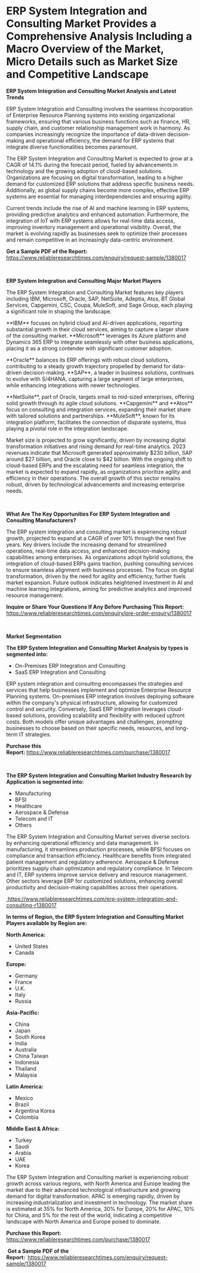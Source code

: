 <p><h1>ERP System Integration and Consulting Market Provides a Comprehensive Analysis Including a Macro Overview of the Market, Micro Details such as Market Size and Competitive Landscape</h1></p><p><strong>ERP System Integration and Consulting Market Analysis and Latest Trends</strong></p>
<p><p>ERP System Integration and Consulting involves the seamless incorporation of Enterprise Resource Planning systems into existing organizational frameworks, ensuring that various business functions such as finance, HR, supply chain, and customer relationship management work in harmony. As companies increasingly recognize the importance of data-driven decision-making and operational efficiency, the demand for ERP systems that integrate diverse functionalities becomes paramount.</p><p>The ERP System Integration and Consulting Market is expected to grow at a CAGR of 14.1% during the forecast period, fueled by advancements in technology and the growing adoption of cloud-based solutions. Organizations are focusing on digital transformation, leading to a higher demand for customized ERP solutions that address specific business needs. Additionally, as global supply chains become more complex, effective ERP systems are essential for managing interdependencies and ensuring agility.</p><p>Current trends include the rise of AI and machine learning in ERP systems, providing predictive analytics and enhanced automation. Furthermore, the integration of IoT with ERP systems allows for real-time data access, improving inventory management and operational visibility. Overall, the market is evolving rapidly as businesses seek to optimize their processes and remain competitive in an increasingly data-centric environment.</p></p>
<p><strong>Get a Sample PDF of the Report:&nbsp;</strong> <a href="https://www.reliableresearchtimes.com/enquiry/request-sample/1380017?utm_campaign=2273&utm_medium=2&utm_source=Github&utm_content=ia&utm_term=19042025&utm_id=erp-system-integration-and-consulting">https://www.reliableresearchtimes.com/enquiry/request-sample/1380017</a></p>
<p>&nbsp;</p>
<p><strong>ERP System Integration and Consulting Major Market Players</strong></p>
<p><p>The ERP System Integration and Consulting Market features key players including IBM, Microsoft, Oracle, SAP, NetSuite, Adeptia, Atos, BT Global Services, Capgemini, CSC, Coupa, MuleSoft, and Sage Group, each playing a significant role in shaping the landscape.</p><p>**IBM** focuses on hybrid cloud and AI-driven applications, reporting substantial growth in their cloud services, aiming to capture a larger share of the consulting market. **Microsoft** leverages its Azure platform and Dynamics 365 ERP to integrate seamlessly with other business applications, placing it as a strong contender with significant customer adoption.</p><p>**Oracle** balances its ERP offerings with robust cloud solutions, contributing to a steady growth trajectory propelled by demand for data-driven decision-making. **SAP**, a leader in business solutions, continues to evolve with S/4HANA, capturing a large segment of large enterprises, while enhancing integrations with newer technologies.</p><p>**NetSuite**, part of Oracle, targets small to mid-sized enterprises, offering solid growth through its agile cloud solutions. **Capgemini** and **Atos** focus on consulting and integration services, expanding their market share with tailored solutions and partnerships. **MuleSoft**, known for its integration platform, facilitates the connection of disparate systems, thus playing a pivotal role in the integration landscape.</p><p>Market size is projected to grow significantly, driven by increasing digital transformation initiatives and rising demand for real-time analytics. 2023 revenues indicate that Microsoft generated approximately $230 billion, SAP around $27 billion, and Oracle close to $42 billion. With the ongoing shift to cloud-based ERPs and the escalating need for seamless integration, the market is expected to expand rapidly, as organizations prioritize agility and efficiency in their operations. The overall growth of this sector remains robust, driven by technological advancements and increasing enterprise needs.</p></p>
<p>&nbsp;</p>
<p><strong>What Are The Key Opportunities For ERP System Integration and Consulting Manufacturers?</strong></p>
<p><p>The ERP system integration and consulting market is experiencing robust growth, projected to expand at a CAGR of over 10% through the next five years. Key drivers include the increasing demand for streamlined operations, real-time data access, and enhanced decision-making capabilities among enterprises. As organizations adopt hybrid solutions, the integration of cloud-based ERPs gains traction, pushing consulting services to ensure seamless alignment with business processes. The focus on digital transformation, driven by the need for agility and efficiency, further fuels market expansion. Future outlook indicates heightened investment in AI and machine learning integrations, aiming for predictive analytics and improved resource management.</p></p>
<p><strong>Inquire or Share Your Questions If Any Before Purchasing This Report:</strong> <a href="https://www.reliableresearchtimes.com/enquiry/pre-order-enquiry/1380017?utm_campaign=2273&utm_medium=2&utm_source=Github&utm_content=ia&utm_term=19042025&utm_id=erp-system-integration-and-consulting">https://www.reliableresearchtimes.com/enquiry/pre-order-enquiry/1380017</a></p>
<p>&nbsp;</p>
<p><strong>Market Segmentation</strong></p>
<p><strong>The ERP System Integration and Consulting Market Analysis by types is segmented into:</strong></p>
<p><ul><li>On-Premises ERP Integration and Consulting</li><li>SaaS ERP Integration and Consulting</li></ul></p>
<p><p>ERP system integration and consulting encompasses the strategies and services that help businesses implement and optimize Enterprise Resource Planning systems. On-premises ERP integration involves deploying software within the company's physical infrastructure, allowing for customized control and security. Conversely, SaaS ERP integration leverages cloud-based solutions, providing scalability and flexibility with reduced upfront costs. Both models offer unique advantages and challenges, prompting businesses to choose based on their specific needs, resources, and long-term IT strategies.</p></p>
<p><strong>Purchase this Report:&nbsp;</strong><a href="https://www.reliableresearchtimes.com/purchase/1380017?utm_campaign=2273&utm_medium=2&utm_source=Github&utm_content=ia&utm_term=19042025&utm_id=erp-system-integration-and-consulting">https://www.reliableresearchtimes.com/purchase/1380017</a></p>
<p>&nbsp;</p>
<p><strong>The ERP System Integration and Consulting Market Industry Research by Application is segmented into:</strong></p>
<p><ul><li>Manufacturing</li><li>BFSI</li><li>Healthcare</li><li>Aerospace & Defense</li><li>Telecom and IT</li><li>Others</li></ul></p>
<p><p>The ERP System Integration and Consulting Market serves diverse sectors by enhancing operational efficiency and data management. In manufacturing, it streamlines production processes, while BFSI focuses on compliance and transaction efficiency. Healthcare benefits from integrated patient management and regulatory adherence. Aerospace & Defense prioritizes supply chain optimization and regulatory compliance. In Telecom and IT, ERP systems improve service delivery and resource management. Other sectors leverage ERP for customized solutions, enhancing overall productivity and decision-making capabilities across their operations.</p></p>
<p><a href="https://www.reliableresearchtimes.com/erp-system-integration-and-consulting-r1380017?utm_campaign=2273&utm_medium=2&utm_source=Github&utm_content=ia&utm_term=19042025&utm_id=erp-system-integration-and-consulting">&nbsp;https://www.reliableresearchtimes.com/erp-system-integration-and-consulting-r1380017</a></p>
<p><strong>In terms of Region, the ERP System Integration and Consulting Market Players available by Region are:</strong></p>
<p>
    <p> <strong> North America: </strong>
        <ul>
            <li>United States</li>
            <li>Canada</li>
        </ul>
        </p> 
    <p> <strong> Europe: </strong>
        <ul>
            <li>Germany</li>
            <li>France</li>
            <li>U.K.</li>
            <li>Italy</li>
            <li>Russia</li>
        </ul>
        </p> 
    <p> <strong> Asia-Pacific: </strong>
        <ul>
            <li>China</li>
            <li>Japan</li>
            <li>South Korea</li>
            <li>India</li>
            <li>Australia</li>
            <li>China Taiwan</li>
            <li>Indonesia</li>
            <li>Thailand</li>
            <li>Malaysia</li>
        </ul>
        </p> 
    <p> <strong> Latin America: </strong>
        <ul>
            <li>Mexico</li>
            <li>Brazil</li>
            <li>Argentina Korea</li>
            <li>Colombia</li>
        </ul>
        </p> 
    <p> <strong> Middle East & Africa: </strong>
        <ul>
            <li>Turkey</li>
            <li>Saudi</li>
            <li>Arabia</li>
            <li>UAE</li>
            <li>Korea</li>
        </ul>
    </p>
    </p>
<p><p>The ERP System Integration and Consulting market is experiencing robust growth across various regions, with North America and Europe leading the market due to their advanced technological infrastructure and growing demand for digital transformation. APAC is emerging rapidly, driven by increasing industrialization and investment in technology. The market share is estimated at 35% for North America, 30% for Europe, 20% for APAC, 10% for China, and 5% for the rest of the world, indicating a competitive landscape with North America and Europe poised to dominate.</p></p>
<p><strong>Purchase this Report: </strong><a href="https://www.reliableresearchtimes.com/purchase/1380017?utm_campaign=2273&utm_medium=2&utm_source=Github&utm_content=ia&utm_term=19042025&utm_id=erp-system-integration-and-consulting">https://www.reliableresearchtimes.com/purchase/1380017</a></p>
<p>&nbsp;<strong>Get a Sample PDF of the Report:&nbsp;&nbsp;</strong><a href="https://www.reliableresearchtimes.com/enquiry/request-sample/1380017?utm_campaign=2273&utm_medium=2&utm_source=Github&utm_content=ia&utm_term=19042025&utm_id=erp-system-integration-and-consulting">https://www.reliableresearchtimes.com/enquiry/request-sample/1380017</a></p>
<p><strong></strong></p>
<p><p></p><p></p><p></p></p>